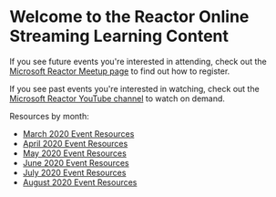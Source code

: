 # Welcome to the Reactor Online Streaming Learning Content
If you see future events you're interested in attending, check out the [Microsoft Reactor Meetup page](https://www.meetup.com/pro/microsoft-reactor)
to find out how to register. 

If you see past events you're interested in watching, check out the [Microsoft Reactor YouTube channel](https://youtube.com/microsoftreactor)
to watch on demand.

Resources by month:
- [March 2020 Event Resources](/online-event-resources/march-event-resources.md)
- [April 2020 Event Resources](/online-event-resources/april-event-resources.md)
- [May 2020 Event Resources](/online-event-resources/may-event-resources.md)
- [June 2020 Event Resources](/online-event-resources/june-event-resources.md)
- [July 2020 Event Resources](/online-event-resources/july-event-resources.md)
- [August 2020 Event Resources](/online-event-resources/august-event-resources.md)

